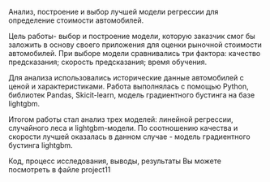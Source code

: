 Анализ, построение и выбор лучшей модели регрессии для определение стоимости автомобилей.

Цель работы- выбор и построение модели, которую заказчик смог бы заложить в основу своего приложения для оценки рыночной стоимости автомобилей. При выборе модели сравнивались три фактора: 
качество предсказания;
скорость предсказания;
время обучения.

Для анализа использовались исторические данные автомобилей с ценой и характеристиками.
Работа выполнялась с помощью Python, библиотек Pandas, Skicit-learn, модель градиентного бустинга на базе lightgbm.

Итогом работы стал анализ трех моделей: линейной регрессии, случайного леса и lightgbm-модели. По соотношению качества и скорости лучшей оказалась в данном случае - модель градиентного бустинга lightgbm.

Код, процесс исследования, выводы, результаты Вы можете посмотреть в файле project11


